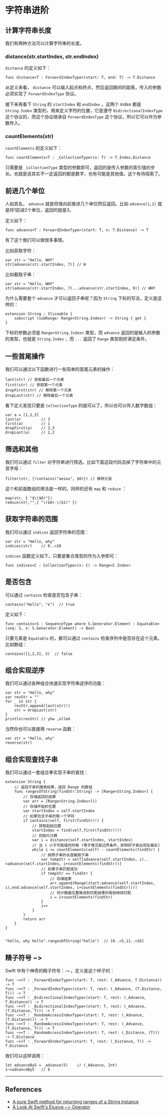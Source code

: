 # 字符串进阶

## 计算字符串长度

我们有两种方法可以计算字符串的长度。

### distance(str.startIndex, str.endIndex)
    
`distance` 的定义如下：

    func distance<T : ForwardIndexType>(start: T, end: T) -> T.Distance

从定义来看， `distance` 可以输入起点和终点，然后返回期间的距离，传入的参数必须实现了 `ForwardIndexType` 协议。

接下来再看下 `String` 的 `startIndex` 和 `endIndex` 。这两个 index 都是 `String.Index` 类型的，用来定义字符的位置，它是遵守 `BidirectionalIndexType` 这个协议的，而这个协议继承自 `ForwardIndexType` 这个协议，所以它可以作为参数传入。



### countElements(str)

`countElements` 的定义如下：

    func countElements<T : _CollectionType>(x: T) -> T.Index.Distance

只需要是 `_CollectionType` 类型的参数即可，返回的是传入参数的索引值的步长。也就是说其实不一定返回的都是数字，也有可能是其他值。这个有待探索了。



## 前进几个单位

人如其名， `advance` 就是将值向前推进几个单位然后返回。比如 `advance(1,2)` 就是将1前进2个单位，返回的就是3。

定义如下：

    func advance<T : ForwardIndexType>(start: T, n: T.Distance) -> T

有了这个我们可以做很多事情。

比如获取字符：

    var str = "Hello, WHY"
    str[advance(str.startIndex, 7)] // W

比如截取子串：

    var str = "Hello, WHY"
    str[advance(str.startIndex, 7)...advance(str.startIndex, 9)] // WHY

为什么需要套个 `advance` 才可以返回子串呢？因为 `String` 下标的写法，定义是这样的：

    extension String : Sliceable {
        subscript (subRange: Range<String.Index>) -> String { get }
    } 

下标的参数必须是 `Range<String.Index>` 类型，而 `advance` 返回的是输入的参数的类型，也就是 `String.Index` ，而 `...` 返回了 `Range` 类型刚好满足条件。


## 一些首尾操作

我们可以通过以下函数进行一些简单的首尾元素的操作：

    last(str) // 获取最后一个元素
    first(str) // 获取第一个元素
    dropFirst(str) // 移除第一个元素
    dropLast(str) // 移除最后一个元素

看下定义发现只要是 `CollectionType` 的就可以了，所以也可以传入数字数组：

    var a = [1,2,3]
    last(a)         // 3
    first(a)        // 1
    dropFirst(a)    // 2,3
    dropLast(a)     // 1,2

## 筛选和其他

我们可以通过 `filter` 对字符串进行筛选。比如下面这段代码去掉了字符串中的元音字母：

    filter(str, {!contains("aeiou", $0)}) // 移除元音

这个和前面数组的用法是一样的，同样的还有 `map` 和 `reduce` ：
    
    map(str, { "$\($0)"})
    reduce(str,"",{ "\($0)-\($1)" })

## 获取字符串的范围

我们可以通过 `indices` 返回字符串的范围：

    var str = "Hello, why"
    indices(str)    // 0..<10

`indices` 函数定义如下，只要是集合类型的作为入参即可：

    func indices<C : CollectionType>(x: C) -> Range<C.Index>


## 是否包含

可以通过 `contains` 检查是否包含子串：

    contains("Hello", "e")  // true

定义如下：

    func contains<S : SequenceType where S.Generator.Element : Equatable>(seq: S, x: S.Generator.Element) -> Bool

只要元素是 `Equatable` 的，都可以通过 `contains` 检查序列中是否存在这个元素。比如数组：

    contains([1,2,3], 5)  // false



## 组合实现逆序

我们可以通过各种组合快速实现字符串逆序的功能：

    var str = "Hello, why"
    var revStr = ""
    for _ in str {
        revStr.append(last(str)!)
        str = dropLast(str)
    }
    println(revStr) // yhw ,olleH

当然你也可以直接用 `reserve` 函数：

    var str = "Hello, why"
    reverse(str)


## 组合实现查找子串

我们可以通过一套组合拳实现子串的查找：

    extension String {
        // 返回子串的搜索结果，返回 Range 的数组
        func rangesOfString(findStr:String) -> [Range<String.Index>] {
            // 存储返回的结果
            var arr = [Range<String.Index>]()
            // 存储开始的位置
            var startIndex = self.startIndex
            // 如果包含子串的第一个字符
            if contains(self, first(findStr)!) {
                // 获取起始位置
                startIndex = find(self,first(findStr)!)!
                // 初始化计数
                var i = distance(self.startIndex, startIndex)
                // 当 i 小于可能值的时候 (等于情况是边界条件，即刚好子串出现在最后)
                while i <= countElements(self) - countElements(findStr) {
                    // 按照子串的长度截取子串
                    var tempStr = self[advance(self.startIndex, i)..<advance(self.startIndex, i+countElements(findStr))]
                    // 如果子串匹配成功
                    if tempStr == findStr {
                        // 存储结果
                        arr.append(Range(start:advance(self.startIndex, i),end:advance(self.startIndex, i+countElements(findStr))))
                        // 将计数器位置推进到匹配结果的尾部继续匹配
                        i = i+countElements(findStr)
                    }
                    i++
                }
            }
            return arr
        }
    }


    "hello, why hello".rangesOfString("hello")  // [0..<5,11..<16]



## 精子符号 ~>

Swift 中有个神奇的精子符号：`~>` 。定义是这个样子的：

    func ~><T : _ForwardIndexType>(start: T, rest: (_Advance, T.Distance)) -> T
    func ~><T : _ForwardIndexType>(start: T, rest: (_Advance, (T.Distance, T))) -> T
    func ~><T : _BidirectionalIndexType>(start: T, rest: (_Advance, T.Distance)) -> T
    func ~><T : _BidirectionalIndexType>(start: T, rest: (_Advance, (T.Distance, T))) -> T
    func ~><T : _RandomAccessIndexType>(start: T, rest: (_Advance, (T.Distance))) -> T
    func ~><T : _RandomAccessIndexType>(start: T, rest: (_Advance, (T.Distance, T))) -> T
    func ~><T : _RandomAccessIndexType>(start: T, rest: (_Distance, (T))) -> T.Distance
    func ~><T : _ForwardIndexType>(start: T, rest: (_Distance, T)) -> T.Distance

我们可以这样调用：

    let advanceBy5 = _advance(5)    // (_Advance, Int)
    1~>advanceBy5   // 6



*** 

## References

- [A pure Swift method for returning ranges of a String instance](http://sketchytech.blogspot.com/2014/08/swift-pure-swift-method-for-returning.html)
- [A Look At Swift's Elusive ~> Operator](http://natecook.com/blog/2014/11/swifts-elusive-tilde-gt-operator/?utm_campaign=This_Week_in_Swift_19&utm_medium=email&utm_source=This%2BWeek%2Bin%2BSwift)